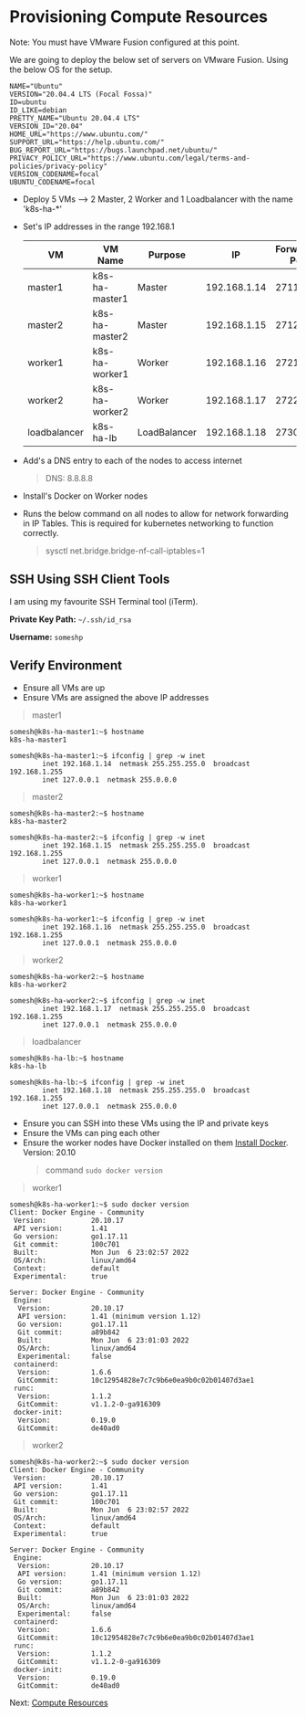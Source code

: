 # Provisioning Compute Resources

Note: You must have VMware Fusion configured at this point.

We are going to deploy the below set of servers on VMware Fusion. Using the below OS for the setup.

```
NAME="Ubuntu"
VERSION="20.04.4 LTS (Focal Fossa)"
ID=ubuntu
ID_LIKE=debian
PRETTY_NAME="Ubuntu 20.04.4 LTS"
VERSION_ID="20.04"
HOME_URL="https://www.ubuntu.com/"
SUPPORT_URL="https://help.ubuntu.com/"
BUG_REPORT_URL="https://bugs.launchpad.net/ubuntu/"
PRIVACY_POLICY_URL="https://www.ubuntu.com/legal/terms-and-policies/privacy-policy"
VERSION_CODENAME=focal
UBUNTU_CODENAME=focal
```

- Deploy 5 VMs --> 2 Master, 2 Worker and 1 Loadbalancer with the name 'k8s-ha-*'

- Set's IP addresses in the range 192.168.1

    |      VM      |     VM Name     |     Purpose   |     IP       |  Forwarded Port  |
    | ------------ | --------------- | ------------- | ------------ | ---------------- |
    | master1      | k8s-ha-master1  | Master        | 192.168.1.14 |     2711         |
    | master2      | k8s-ha-master2  | Master        | 192.168.1.15 |     2712         |
    | worker1      | k8s-ha-worker1  | Worker        | 192.168.1.16 |     2721         |
    | worker2      | k8s-ha-worker2  | Worker        | 192.168.1.17 |     2722         |
    | loadbalancer | k8s-ha-lb       | LoadBalancer  | 192.168.1.18 |     2730         |


- Add's a DNS entry to each of the nodes to access internet
    > DNS: 8.8.8.8

- Install's Docker on Worker nodes
- Runs the below command on all nodes to allow for network forwarding in IP Tables.
  This is required for kubernetes networking to function correctly.
    > sysctl net.bridge.bridge-nf-call-iptables=1


## SSH Using SSH Client Tools

I am using my favourite SSH Terminal tool (iTerm).

**Private Key Path:** `~/.ssh/id_rsa`

**Username:** `someshp`

## Verify Environment

- Ensure all VMs are up
- Ensure VMs are assigned the above IP addresses

> master1
```
somesh@k8s-ha-master1:~$ hostname
k8s-ha-master1

somesh@k8s-ha-master1:~$ ifconfig | grep -w inet
        inet 192.168.1.14  netmask 255.255.255.0  broadcast 192.168.1.255
        inet 127.0.0.1  netmask 255.0.0.0
```

> master2
```
somesh@k8s-ha-master2:~$ hostname
k8s-ha-master2

somesh@k8s-ha-master2:~$ ifconfig | grep -w inet
        inet 192.168.1.15  netmask 255.255.255.0  broadcast 192.168.1.255
        inet 127.0.0.1  netmask 255.0.0.0
```

> worker1
```
somesh@k8s-ha-worker1:~$ hostname
k8s-ha-worker1

somesh@k8s-ha-worker1:~$ ifconfig | grep -w inet
        inet 192.168.1.16  netmask 255.255.255.0  broadcast 192.168.1.255
        inet 127.0.0.1  netmask 255.0.0.0
```

> worker2
```
somesh@k8s-ha-worker2:~$ hostname
k8s-ha-worker2

somesh@k8s-ha-worker2:~$ ifconfig | grep -w inet
        inet 192.168.1.17  netmask 255.255.255.0  broadcast 192.168.1.255
        inet 127.0.0.1  netmask 255.0.0.0
```

> loadbalancer
```
somesh@k8s-ha-lb:~$ hostname
k8s-ha-lb

somesh@k8s-ha-lb:~$ ifconfig | grep -w inet
        inet 192.168.1.18  netmask 255.255.255.0  broadcast 192.168.1.255
        inet 127.0.0.1  netmask 255.0.0.0
```

- Ensure you can SSH into these VMs using the IP and private keys
- Ensure the VMs can ping each other
- Ensure the worker nodes have Docker installed on them [Install Docker](https://docs.docker.com/engine/install/ubuntu/). Version: 20.10
  > command `sudo docker version`

> worker1
```
somesh@k8s-ha-worker1:~$ sudo docker version
Client: Docker Engine - Community
 Version:           20.10.17
 API version:       1.41
 Go version:        go1.17.11
 Git commit:        100c701
 Built:             Mon Jun  6 23:02:57 2022
 OS/Arch:           linux/amd64
 Context:           default
 Experimental:      true

Server: Docker Engine - Community
 Engine:
  Version:          20.10.17
  API version:      1.41 (minimum version 1.12)
  Go version:       go1.17.11
  Git commit:       a89b842
  Built:            Mon Jun  6 23:01:03 2022
  OS/Arch:          linux/amd64
  Experimental:     false
 containerd:
  Version:          1.6.6
  GitCommit:        10c12954828e7c7c9b6e0ea9b0c02b01407d3ae1
 runc:
  Version:          1.1.2
  GitCommit:        v1.1.2-0-ga916309
 docker-init:
  Version:          0.19.0
  GitCommit:        de40ad0
```

> worker2
```
somesh@k8s-ha-worker2:~$ sudo docker version
Client: Docker Engine - Community
 Version:           20.10.17
 API version:       1.41
 Go version:        go1.17.11
 Git commit:        100c701
 Built:             Mon Jun  6 23:02:57 2022
 OS/Arch:           linux/amd64
 Context:           default
 Experimental:      true

Server: Docker Engine - Community
 Engine:
  Version:          20.10.17
  API version:      1.41 (minimum version 1.12)
  Go version:       go1.17.11
  Git commit:       a89b842
  Built:            Mon Jun  6 23:01:03 2022
  OS/Arch:          linux/amd64
  Experimental:     false
 containerd:
  Version:          1.6.6
  GitCommit:        10c12954828e7c7c9b6e0ea9b0c02b01407d3ae1
 runc:
  Version:          1.1.2
  GitCommit:        v1.1.2-0-ga916309
 docker-init:
  Version:          0.19.0
  GitCommit:        de40ad0
```

Next: [Compute Resources](03-compute-resources.md)
